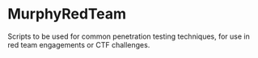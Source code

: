 # MurphyRedTeam
Scripts to be used for common penetration testing techniques, for use in red team engagements or CTF challenges.
